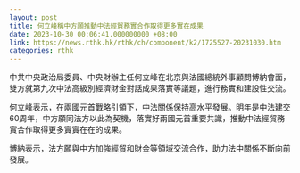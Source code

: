 ```yaml
---
layout: post
title: 何立峰稱中方願推動中法經貿務實合作取得更多實在成果
date: 2023-10-30 00:06:41.000000000 +08:00
link: https://news.rthk.hk/rthk/ch/component/k2/1725527-20231030.htm
categories: rthk
---
```


中共中央政治局委員、中央財辦主任何立峰在北京與法國總統外事顧問博納會面，雙方就第九次中法高級別經濟財金對話成果落實等議題，進行務實和建設性交流。

何立峰表示，在兩國元首戰略引領下，中法關係保持高水平發展。明年是中法建交60周年，中方願同法方以此為契機，落實好兩國元首重要共識，推動中法經貿務實合作取得更多實實在在的成果。

博納表示，法方願與中方加強經貿和財金等領域交流合作，助力法中關係不斷向前發展。

